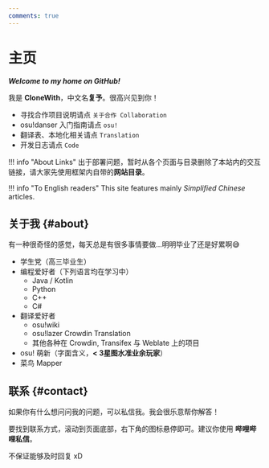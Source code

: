 ```yaml
---
comments: true
---
```


# 主页

***Welcome to my home on GitHub!***

我是 **CloneWith**，中文名**复予**。很高兴见到你！

- 寻找合作项目说明请点 `关于合作 Collaboration`
- osu!danser 入门指南请点 `osu!`
- 翻译表、本地化相关请点 `Translation`
- 开发日志请点 `Code`

!!! info "About Links"
    出于部署问题，暂时从各个页面与目录删除了本站内的交互链接，请大家先使用框架内自带的**网站目录**。

!!! info "To English readers"
    This site features mainly *Simplified Chinese* articles.

## 关于我 {#about}

有一种很奇怪的感觉，每天总是有很多事情要做...明明毕业了还是好累啊😅

- 学生党（高三毕业生）
- 编程爱好者（下列语言均在学习中）
  - Java / Kotlin
  - Python
  - C++
  - C#
- 翻译爱好者
  - osu!wiki
  - osu!lazer Crowdin Translation
  - 其他各种在 Crowdin, Transifex 与 Weblate 上的项目
- osu! 萌新（字面含义，**< 3星图水准业余玩家**）
- 菜鸟 Mapper

## 联系 {#contact}

如果你有什么想问问我的问题，可以私信我。我会很乐意帮你解答！

要找到联系方式，滚动到页面底部，右下角的图标悬停即可。建议你使用 **哔哩哔哩私信**。

不保证能够及时回复 xD
